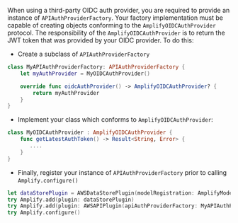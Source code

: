 When using a third-party OIDC auth provider, you are required to provide an instance of `APIAuthProviderFactory`. Your factory implementation must be capable of creating objects conforming to the `AmplifyOIDCAuthProvider` protocol.  The responsibility of the `AmplifyOIDCAuthProvider` is to return the JWT token that was provided by your OIDC provider. To do this:
* Create a subclass of `APIAuthProviderFactory`
```swift
class MyAPIAuthProviderFactory: APIAuthProviderFactory {
    let myAuthProvider = MyOIDCAuthProvider()

    override func oidcAuthProvider() -> AmplifyOIDCAuthProvider? {
        return myAuthProvider
    }
}
```

* Implement your class which conforms to `AmplifyOIDCAuthProvider`:
```swift
class MyOIDCAuthProvider : AmplifyOIDCAuthProvider {
    func getLatestAuthToken() -> Result<String, Error> {
       ....
    }
}
```
* Finally, register your instance of `APIAuthProviderFactory` prior to calling `Amplify.configure()`
```swift
let dataStorePlugin = AWSDataStorePlugin(modelRegistration: AmplifyModels())
try Amplify.add(plugin: dataStorePlugin)
try Amplify.add(plugin: AWSAPIPlugin(apiAuthProviderFactory: MyAPIAuthProviderFactory()))
try Amplify.configure()
```
